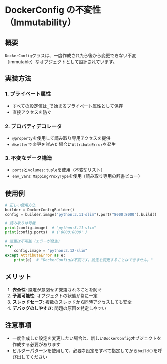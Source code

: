 # DockerConfig の不変性（Immutability）

## 概要

`DockerConfig`クラスは、一度作成されたら後から変更できない不変（immutable）なオブジェクトとして設計されています。

## 実装方法

### 1. プライベート属性
- すべての設定値は`_`で始まるプライベート属性として保存
- 直接アクセスを防ぐ

### 2. プロパティデコレータ
- `@property`を使用して読み取り専用アクセスを提供
- `@setter`で変更を試みた場合に`AttributeError`を発生

### 3. 不変なデータ構造
- `ports`と`volumes`: `tuple`を使用（不変なリスト）
- `env_vars`: `MappingProxyType`を使用（読み取り専用の辞書ビュー）

## 使用例

```python
# 正しい使用方法
builder = DockerConfigBuilder()
config = builder.image("python:3.11-slim").port("8000:8000").build()

# 読み取りは可能
print(config.image)  # "python:3.11-slim"
print(config.ports)  # ('8000:8000',)

# 変更は不可能（エラーが発生）
try:
    config.image = "python:3.12-slim"
except AttributeError as e:
    print(e)  # "DockerConfigは不変です。設定を変更することはできません。"
```

## メリット

1. **安全性**: 設定が意図せず変更されることを防ぐ
2. **予測可能性**: オブジェクトの状態が常に一定
3. **スレッドセーフ**: 複数のスレッドから同時アクセスしても安全
4. **デバッグのしやすさ**: 問題の原因を特定しやすい

## 注意事項

- 一度作成した設定を変更したい場合は、新しい`DockerConfig`オブジェクトを作成する必要があります
- ビルダーパターンを使用して、必要な設定をすべて指定してから`build()`を呼び出してください
